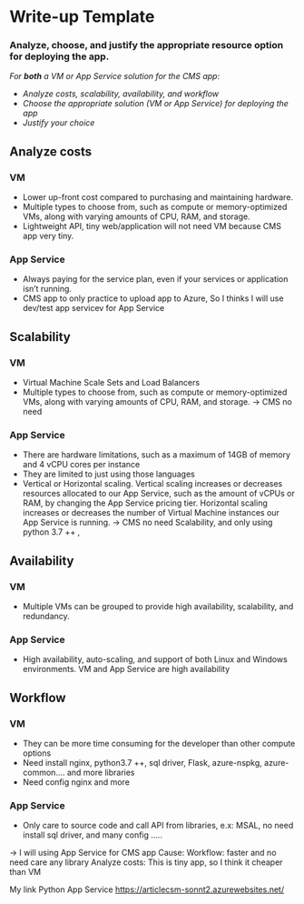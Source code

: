 # Write-up Template

### Analyze, choose, and justify the appropriate resource option for deploying the app.

*For **both** a VM or App Service solution for the CMS app:*
- *Analyze costs, scalability, availability, and workflow*
- *Choose the appropriate solution (VM or App Service) for deploying the app*
- *Justify your choice*

## Analyze costs
### VM
- Lower up-front cost compared to purchasing and maintaining hardware.
- Multiple types to choose from, such as compute or memory-optimized VMs, along with varying amounts of CPU, RAM, and storage.
- Lightweight API, tiny web/application will not need VM because CMS app very tiny.
### App Service
- Always paying for the service plan, even if your services or application isn’t running.
- CMS app to only practice to upload app to Azure, So I thinks I will use dev/test app servicev for App Service

## Scalability
### VM
- Virtual Machine Scale Sets and Load Balancers
- Multiple types to choose from, such as compute or memory-optimized VMs, along with varying amounts of CPU, RAM, and storage.
-> CMS no need

### App Service
- There are hardware limitations, such as a maximum of 14GB of memory and 4 vCPU cores per instance
- They are limited to just using those languages
- Vertical or Horizontal scaling. Vertical scaling increases or decreases resources allocated to our App Service, such as the amount of vCPUs or RAM, by changing the App Service pricing tier. Horizontal scaling increases or decreases the number of Virtual Machine instances our App Service is running.
-> CMS no need Scalability, and only using python 3.7 ++ , 

## Availability
### VM
-  Multiple VMs can be grouped to provide high availability, scalability, and redundancy.
### App Service
- High availability, auto-scaling, and support of both Linux and Windows environments.
 VM and App Service are  high availability

## Workflow
### VM
- They can be more time consuming for the developer than other compute options
- Need install nginx, python3.7 ++, sql driver, Flask, azure-nspkg, azure-common....  and more libraries
- Need config nginx and more
### App Service
- Only care to source code and call API from libraries, e.x: MSAL, no need install sql driver, and many config .....


-> I will using App Service for CMS app
Cause: 
   Workflow: faster and no need care any library
   Analyze costs: This is tiny app, so I think it cheaper than VM

My link Python App Service
https://articlecsm-sonnt2.azurewebsites.net/


